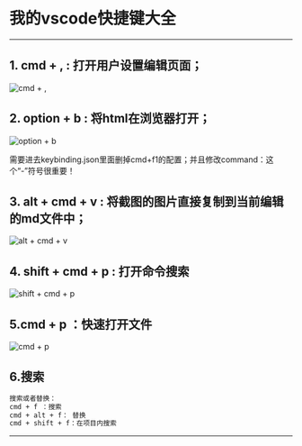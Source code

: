 # 我的**vscode**快捷键大全

----

## 1. cmd + , : 打开用户设置编辑页面；

![cmd + ,](2019-01-08-10-21-22.png)

## 2. option + b  : 将html在浏览器打开；

![option + b](2019-01-08-11-14-24.png)

需要进去keybinding.json里面删掉cmd+f1的配置；并且修改command：这个“-”符号很重要！

## 3. alt + cmd + v : 将截图的图片直接复制到当前编辑的md文件中；

![alt + cmd + v](2019-01-08-10-16-59.png)

## 4. shift + cmd + p : 打开命令搜索

![shift + cmd + p](2019-01-08-10-15-11.png)

## 5.cmd + p ：快速打开文件

![cmd + p](2019-01-08-10-20-37.png)

## 6.搜索

```md
搜索或者替换：
cmd + f ：搜索
cmd + alt + f： 替换
cmd + shift + f：在项目内搜索
```

----